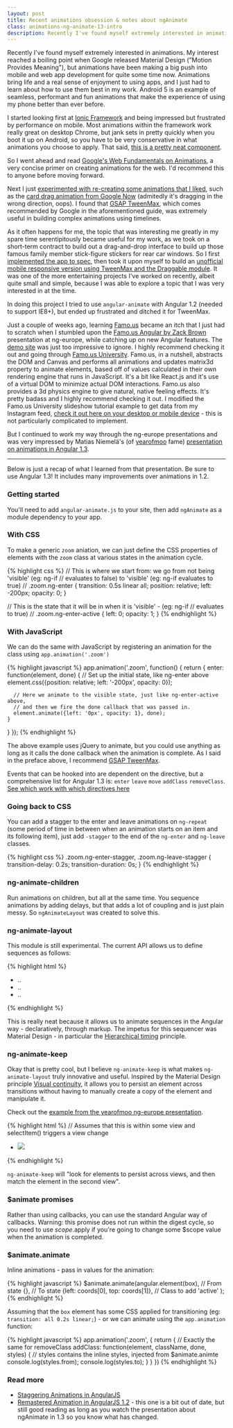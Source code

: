 ```yaml
---
layout: post
title: Recent animations obsession & notes about ngAnimate
class: animations-ng-animate-13-intro
description: Recently I've found myself extremely interested in animations. In this post I talk about my learning journey so far, and a bit about ngAnimate in Angular 1.3.
---
```


Recently I've found myself extremely interested in animations. My interest
reached a boiling point when Google released Material Design ("Motion Provides
Meaning"), but animations have been making a big push into mobile and web app
development for quite some time now.  Animations bring life and a real sense of
enjoyment to using apps, and I just had to learn about how to use them best in
my work. Android 5 is an example of seamless, performant and fun animations
that make the experience of using my phone better than ever before.

I started looking first at [Ionic Framework](http://ionicframework.com/) and
being impressed but frustrated by performance on mobile. Most animations within the
framework work really great on desktop Chrome, but jank sets in pretty quickly
when you boot it up on Android, so you have to be very conservative in what
animations you choose to apply. That said, [this is a pretty neat
component](http://ionicframework.com/blog/tinder-for-x/).

So I went ahead and read [Google's Web Fundamentals on
Animations](https://developers.google.com/web/fundamentals/look-and-feel/animations/),
a very concise primer on creating animations for the web. I'd recommend this to
anyone before moving forward.

Next I just [experimented with re-creating some animations that I
liked](https://github.com/brentvatne/web-experiments), such as the [card drag
animation from Google
Now](https://github.com/brentvatne/web-experiments/blob/master/card-drag.html)
(admitedly it's dragging in the wrong direction, oops). I found that [GSAP
TweenMax](http://greensock.com/tweenmax), which comes recommended by Google in
the aforementioned guide, was extremely useful in building complex animations
using timelines.

As it often happens for me, the topic that was interesting me greatly in my
spare time serentipitously became useful for my work, as we took on a
short-term contract to build out a drag-and-drop interface to build up those
famous family member stick-figure stickers for rear car windows. So I first
[implemented the app to spec](http://stickers.1000familiesbc.com/), then took
it upon myself to build an [unofficial mobile responsive version using TweenMax
and the Draggable module](http://stickers.1000familiesbc.com/m).  It was one of
the more entertaining projects I've worked on recently, albeit quite small and
simple, because I was able to explore a topic that I was very interested in at
the time.

In doing this project I tried to use `angular-animate` with Angular 1.2 (needed
to support IE8+), but ended up frustrated and ditched it for TweenMax.

Just a couple of weeks ago, learning [Famo.us](http://famo.us) became an itch
that I just had to scratch when I stumbled upon the [Famo.us Angular by Zack
Brown](https://www.youtube.com/watch?v=irbm9MCnznw) presentation at ng-europe,
while catching up on new Angular features. The [demo
site](http://famo.us/integrations/angular) was just too impressive to ignore.
I highly recommend checking it out and going through [Famo.us
University](http://famo.us/university/home/).  Famo.us, in a nutshell,
abstracts the DOM and Canvas and performs all animations and updates matrix3d
property to animate elements, based off of values calculated in their own
rendering engine that runs in JavaScript. It's a bit like React.js and it's use
of a virtual DOM to minimize actual DOM interactions. Famo.us also provides a
3d physics engine to give natural, native feeling effects. It's pretty badass
and I highly recommend checking it out. I modified the Famo.us University
slideshow tutorial example to get data from my Instagram feed, [check it out
here on your desktop or mobile
device](http://brentvatne.ca/famo.us-practice/slideshow-instagram/) - this is
not particularly complicated to implement.

But I continued to work my way through the ng-europe presentations and was very
impressed by Matias Niemelä's (of [yearofmoo](yearofmoo.com) fame) [presentation
on animations in Angular 1.3](https://www.youtube.com/watch?v=3hktBbxFxSM).

--------------------------------------------------------------------------------

Below is just a recap of what I learned from that presentation. Be sure to use
Angular 1.3! It includes many improvements over animations in 1.2.

### Getting started
You'll need to add `angular-animate.js` to your site, then add `ngAnimate` as a
module dependency to your app.

### With CSS
To make a generic `zoom` aniation, we can just define the CSS properties of
elements with the `zoom` class at various states in the animation cycle.


  {% highlight css %}
// This is where we start from: we go from not being 'visible' (eg: ng-if
// evaluates to false) to 'visible' (eg: ng-if evaluates to true)
//
.zoom.ng-enter {
  transition: 0.5s linear all;
  position: relative;
  left: -200px;
  opacity: 0;
}

// This is the state that it will be in when it is 'visible' - (eg: ng-if
// evaluates to true)
//
.zoom.ng-enter-active {
  left: 0;
  opacity: 1;
}
  {% endhighlight %}

### With JavaScript
We can do the same with JavaScript by registering an animation for the class
using `app.animation('.zoom')`

  {% highlight javascript %}
app.animation('.zoom', function() {
  return {
    enter: function(element, done) {
      // Set up the initial state, like ng-enter above
      element.css({position: relative; left: '-200px', opacity: 0});

      // Here we animate to the visible state, just like ng-enter-active above,
      // and then we fire the done callback that was passed in.
      element.animate({left: '0px', opacity: 1}, done);
    }
  }
});
  {% endhighlight %}

The above example uses jQuery to animate, but you could use anything as long as it
calls the done callback when the animation is complete. As I said in the preface above,
I recommend [GSAP TweenMax](http://greensock.com/tweenmax).

Events that can be hooked into are dependent on the directive, but a comprehensive list for Angular 1.3 is:
`enter` `leave` `move` `addClass` `removeClass`.
[See which work with which directives here](http://url.brentvatne.ca/17TcB)

### Going back to CSS

You can add a stagger to the enter and leave animations on `ng-repeat` (some
period of time in between when an animation starts on an item and its following
item), just add `-stagger` to the end of the `ng-enter` and `ng-leave` classes.

  {% highlight css %}
.zoom.ng-enter-stagger, .zoom.ng-leave-stagger {
  transition-delay: 0.2s;
  transition-duration: 0s;
}
  {% endhighlight %}

### ng-animate-children

Run animations on children, but all at the same time. You sequence animations
by adding delays, but that adds a lot of coupling and is just plain messy. So
`ngAnimateLayout` was created to solve this.

### ng-animate-layout

This module is still experimental. The current API allows us to define
sequences as follows:

  {% highlight html %}
<div ng-if="visible" class="dark-stage">
  <ng-animation>
    <ng-animate-sequence on="enter">
      <ng-animate selector="li" stagger="500" apply-classes="zoom"></ng-animate>
    </ng-animate-sequence>
  </ng-animation>

  <ul>
    <li>..</li>
    <li>..</li>
    <li>..</li>
  </ul>
</div>
  {% endhighlight %}

This is really neat because it allows us to animate sequences in the Angular way - declaratively, through markup. The impetus for this sequencer was Material
Design - in particular the [Hierarchical timing](http://www.google.com/design/spec/animation/meaningful-transitions.html#meaningful-transitions-visual-continuity)
principle.

### ng-animate-keep

Okay that is pretty cool, but I believe `ng-animate-keep` is what makes `ng-animate-layout` truly innovative and useful.
Inspired by the Material Design principle [Visual continuity](http://www.google.com/design/spec/animation/meaningful-transitions.html#meaningful-transitions-visual-continuity),
it allows you to persist an element across transitions without having to manually create a copy of the element and manipulate it.

Check out the [example from the yearofmoo ng-europe presentation](https://www.youtube.com/watch?v=3hktBbxFxSM#t=1310).


  {% highlight html %}
// Assumes that this is within some view and selectItem() triggers a view change
<div class="dark-stage">
  <ng-animation>
    <ng-animate-sequence on="leave">
      <ng-animate-keep selector=".photo" stagger="500">
      <ng-animate selector="li" stagger="500" apply-classes="zoom"></ng-animate>
    </ng-animate-sequence>
  </ng-animation>

  <ul>
    <li ng-repeat="item in items">
      <img src="xxx.png" class="photo" ng-click="selectItem(item)">
    </li>
  </ul>
</div>
  {% endhighlight %}

`ng-animate-keep` will "look for elements to persist across views, and then match the element in the second view".

### $animate promises

Rather than using callbacks, you can use the standard Angular way of callbacks.
Warning: this promise does not run within the digest cycle, so you need to use
$scope.$apply if you're going to change some $scope value when the animation is
completed.

### $animate.animate

Inline animations - pass in values for the animation:

  {% highlight javascript %}
$animate.animate(angular.element(box),
  // From state
  {},
  // To state
  {left: coords[0], top: coords[1]},
  // Class to add
  'active'
);
  {% endhighlight %}

Assuming that the `box` element has some CSS applied for transitioning
(eg: `transition: all 0.2s linear;`) - or we can animate using the
`app.animation` function:

  {% highlight javascript %}
app.animation('.zoom', {
  return {
    // Exactly the same for removeClass
    addClass: function(element, className, done, styles) {
      // styles contains the inline styles, injected from $animate.animte
      console.log(styles.from);
      console.log(styles.to);
    }
  }
})
  {% endhighlight %}

### Read more
- [Staggering Animations in AngularJS](http://www.yearofmoo.com/2013/12/staggering-animations-in-angularjs.html)
- [Remastered Animation in AngularJS 1.2](http://www.yearofmoo.com/2013/08/remastered-animation-in-angularjs-1-2.html) - this one is a bit out of date, but still good reading as long as you watch the presentation about ngAnimate in 1.3 so you know what has changed.
